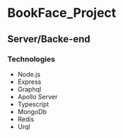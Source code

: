 # BookFace_Project




## Server/Backe-end

### Technologies

- Node.js
- Express
- Graphql
- Apollo Server
- Typescript
- MongoDb
- Redis
- Urql


